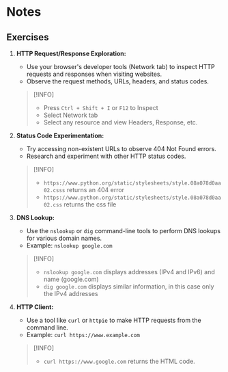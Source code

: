 # Notes

## Exercises

1. **HTTP Request/Response Exploration:**

   - Use your browser's developer tools (Network tab) to inspect HTTP requests and responses when visiting websites.
   - Observe the request methods, URLs, headers, and status codes.

   > [!INFO]
   >
   > - Press `Ctrl + Shift + I` or `F12` to Inspect
   > - Select Network tab
   > - Select any resource and view Headers, Response, etc.

2. **Status Code Experimentation:**

   - Try accessing non-existent URLs to observe 404 Not Found errors.
   - Research and experiment with other HTTP status codes.

   > [!INFO]
   >
   > - `https://www.python.org/static/stylesheets/style.08a078d0aa02.csss` returns an 404 error
   > - `https://www.python.org/static/stylesheets/style.08a078d0aa02.css` returns the css file

3. **DNS Lookup:**

   - Use the `nslookup` or `dig` command-line tools to perform DNS lookups for various domain names.
   - Example: `nslookup google.com`

   > [!INFO]
   >
   > - `nslookup google.com` displays addresses (IPv4 and IPv6) and name (google.com)
   > - `dig google.com` displays similar information, in this case only the IPv4 addresses

4. **HTTP Client:**

   - Use a tool like `curl` or `httpie` to make HTTP requests from the command line.
   - Example: `curl https://www.example.com`

   > [!INFO]
   >
   > - `curl https://www.google.com` returns the HTML code.
